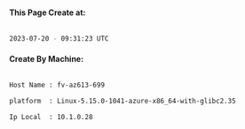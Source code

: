 
   
#### This Page Create at:

```bash

2023-07-20 - 09:31:23 UTC

```

#### Create By Machine:

```bash

Host Name : fv-az613-699

platform  : Linux-5.15.0-1041-azure-x86_64-with-glibc2.35

Ip Local  : 10.1.0.28

```

